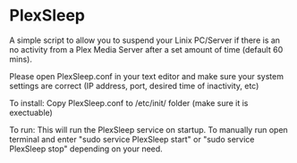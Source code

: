 # PlexSleep

A simple script to allow you to suspend your Linix PC/Server if there is an no activity from a Plex Media Server after a set amount of time (default 60 mins).

Please open PlexSleep.conf in your text editor and make sure your system settings are correct (IP address, port, desired time of inactivity, etc)


To install: Copy PlexSleep.conf to /etc/init/ folder (make sure it is exectuable)


To run: This will run the PlexSleep service on startup. To manually run open terminal and enter "sudo service PlexSleep start" or "sudo service PlexSleep stop" depending on your need. 

